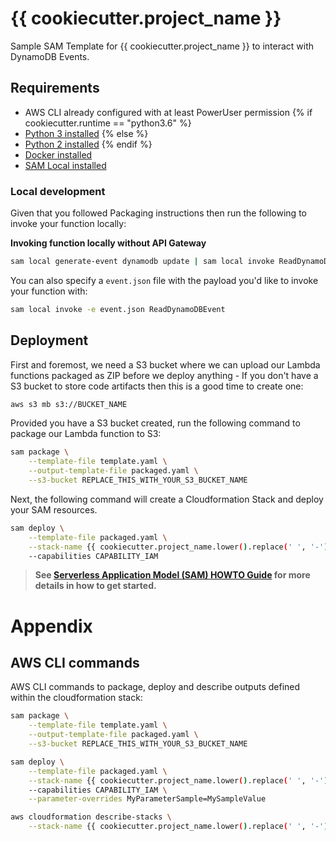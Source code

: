 # {{ cookiecutter.project_name }}

Sample SAM Template for {{ cookiecutter.project_name }} to interact with DynamoDB Events.

## Requirements

* AWS CLI already configured with at least PowerUser permission
{% if cookiecutter.runtime == "python3.6" %}
* [Python 3 installed](https://www.python.org/downloads/)
{% else %}
* [Python 2 installed](https://www.python.org/downloads/)
{% endif %}
* [Docker installed](https://www.docker.com/community-edition)
* [SAM Local installed](https://github.com/awslabs/aws-sam-local)

### Local development

Given that you followed Packaging instructions then run the following to invoke your function locally:

**Invoking function locally without API Gateway**

```bash
sam local generate-event dynamodb update | sam local invoke ReadDynamoDBEvent
```

You can also specify a `event.json` file with the payload you'd like to invoke your function with:

```bash
sam local invoke -e event.json ReadDynamoDBEvent
```

## Deployment

First and foremost, we need a S3 bucket where we can upload our Lambda functions packaged as ZIP before we deploy anything - If you don't have a S3 bucket to store code artifacts then this is a good time to create one:

```bash
aws s3 mb s3://BUCKET_NAME
```

Provided you have a S3 bucket created, run the following command to package our Lambda function to S3:

```bash
sam package \
    --template-file template.yaml \
    --output-template-file packaged.yaml \
    --s3-bucket REPLACE_THIS_WITH_YOUR_S3_BUCKET_NAME
```

Next, the following command will create a Cloudformation Stack and deploy your SAM resources.

```bash
sam deploy \
    --template-file packaged.yaml \
    --stack-name {{ cookiecutter.project_name.lower().replace(' ', '-') }} \
    --capabilities CAPABILITY_IAM
```

> **See [Serverless Application Model (SAM) HOWTO Guide](https://github.com/awslabs/serverless-application-model/blob/master/HOWTO.md) for more details in how to get started.**

# Appendix

## AWS CLI commands

AWS CLI commands to package, deploy and describe outputs defined within the cloudformation stack:

```bash
sam package \
    --template-file template.yaml \
    --output-template-file packaged.yaml \
    --s3-bucket REPLACE_THIS_WITH_YOUR_S3_BUCKET_NAME

sam deploy \
    --template-file packaged.yaml \
    --stack-name {{ cookiecutter.project_name.lower().replace(' ', '-') }} \
    --capabilities CAPABILITY_IAM \
    --parameter-overrides MyParameterSample=MySampleValue

aws cloudformation describe-stacks \
    --stack-name {{ cookiecutter.project_name.lower().replace(' ', '-') }} --query 'Stacks[].Outputs'
```
